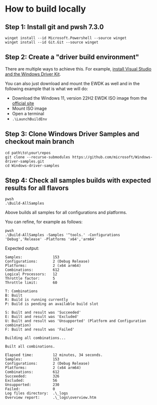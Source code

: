 # How to build locally

## Step 1: Install git and pwsh 7.3.0
```
winget install --id Microsoft.Powershell --source winget
winget install --id Git.Git --source winget
```

## Step 2: Create a "driver build environment"

There are multiple ways to achieve this. For example, [install Visual Studio and the Windows Driver Kit](https://learn.microsoft.com/en-us/windows-hardware/drivers/download-the-wdk#download-and-install-the-windows-11-version-22h2-wdk). 

You can also just download and mount the EWDK as well and in the following example that is what we will do:
  * Download the Windows 11, version 22H2 EWDK ISO image from the [official site](https://learn.microsoft.com/en-us/legal/windows/hardware/enterprise-wdk-license-2022)
  * Mount ISO image
  * Open a terminal
  * `.\LaunchBuildEnv`
  
## Step 3: Clone Windows Driver Samples and checkout main branch

```
cd path\to\your\repos
git clone --recurse-submodules https://github.com/microsoft/Windows-driver-samples.git
cd Windows-driver-samples
```

## Step 4: Check all samples builds with expected results for all flavors

```
pwsh
.\Build-AllSamples
```
Above builds all samples for all configurations and platforms.  

You can refine, for example as follows:
```
pwsh
.\Build-AllSamples -Samples '^tools.' -Configurations 'Debug','Release' -Platforms 'x64','arm64'
```

Expected output:
```
Samples:              153
Configurations:       2 (Debug Release)
Platforms:            2 (x64 arm64)
Combinations:         612
Logical Processors:   12
Throttle factor:      5
Throttle limit:       60

T: Combinations
B: Built
R: Build is running currently
P: Build is pending an available build slot

S: Built and result was 'Succeeded'
E: Built and result was 'Excluded'
U: Built and result was 'Unsupported' (Platform and Configuration combination)
F: Built and result was 'Failed'

Building all combinations...

Built all combinations.

Elapsed time:         12 minutes, 34 seconds.
Samples:              153
Configurations:       2 (Debug Release)
Platforms:            2 (x64 arm64)
Combinations:         612
Succeeded:            326
Excluded:             56
Unsupported:          230
Failed:               0
Log files directory:  .\_logs
Overview report:      .\_logs\overview.htm
```
